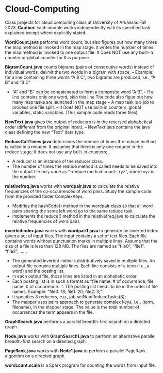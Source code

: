 # Cloud-Computing
Class projects for cloud computing class at University of Arkansas Fall 2023. **Caution**: Each module works independently with its specified task explained except where explicitly stated.

**WordCount.java** performs word count, but also figures out how many times the map method is invoked in the map stage. it writes the number of times the map method is invoked to one output file. It Does NOT use any built-in counter or global counter for this purpose.

**BigramCount.java** counts bigrams (pairs of consecutive words) instead of individual words; delimit the two words in a bigram with space, – Example: for a line containing three words “A B C”, two bigrams are produced, i.e., “A B” and “B C”
* “A” and “B” can be concatenated to form a composite word “A B”, – If a line contains only one word, skip this line
The code also figue out how many map tasks are launched in the map stage
– A map task is a job to process one file split.
– it Does NOT use built-in counters, global variables, static variables. (This sample code reads three files)

**NewText.java** gives the output of reducers is in the reversed alphabetical order (different from the original input).
– NewText.java contains the java class defining the new “Text” data type.

**ReduceCallTimes.java** determines the number of times the reduce method is called in a reducer. It assumes that there is only one reducer in the reduce stage; It does not use any built-in counters; 
* A reducer is an instance of the reducer class.
* The number of times the reduce method is called needs to be saved into the output file only once as “–reduce method count– xyz”, where xyz is the number.

**relativefreq.java** works with **wordpair.java**  to calculate the relative frequencies of the co-occurrences of word pairs. Study the sample code from the
provided folder ComplexKeys.
* Modifies the hashCode() method in the wordpair class so that all word pairs sharing the same left word go to the same reduce task.
* Implements the reduce() method in the relativefreq.java to calculate the relative frequencies of word pairs

**invertedindex.java** works with **wordpair1.java** to generate an inverted index given a set of input files. The input contains a set of text files. Each file contains words without punctuation marks in multiple lines. Assume that the size of a file is less than 128 MB. The files are named as “file0”, “file1”, “file2”, ......
* The generated inverted index is distributively saved in multiple files. An output file contains multiple lines. Each line consists of a term (i.e., a word) and the posting list.
* In each output file, those lines are listed in an alphabetic order.
* Each posting list is in such a format as “file name: # of occurrence; file name: # of occurrence...”. The posting list needs to be in the order of file names. Example: “file0: 18; file1: 20; file2: 3;”.
* It specifies 3 reducers, e.g., job.setNumReduceTasks(3);
* The mapper uses pairs approach to generate complex keys, i.e., (term, filename), in the mapper stage. The value is the total number of occurrences the term appears in the file.

**GraphSearch.java** performs a parallel breadth-first search on a directed graph.

**Node.java** works with **GraphSearch1.java** to perform an alternative parallel breadth-first search on a directed graph.

**PageRank.java** works with **Node1.java** to perform a parallel PageRank algorithm on a directed graph.

**wordcount.scala** is a Spark program for counting the words from input file.
